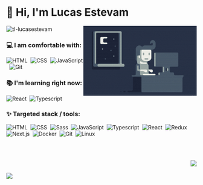 <h1 align="left">👋 Hi, I'm Lucas Estevam</h1>

<img alt="Night Coding" src="https://raw.githubusercontent.com/tl-lucasestevam/tl-lucasestevam/master/Night-Coding.gif" align="right"/>

<p align="left"> 
  <img src="https://komarev.com/ghpvc/?username=tl-lucasestevam&label=Profile%20views&color=0e75b6&style=flat" alt="tl-lucasestevam" /> 
</p>

### 💻 I am comfortable with:
![HTML](https://img.shields.io/badge/-HTML-05122A?style=flat&logo=HTML5)&nbsp;
![CSS](https://img.shields.io/badge/-CSS-05122A?style=flat&logo=CSS3&logoColor=1572B6)&nbsp;
![JavaScript](https://img.shields.io/badge/-JavaScript-05122A?style=flat&logo=javascript)&nbsp;
![Git](https://img.shields.io/badge/-Git-05122A?style=flat&logo=git)&nbsp;

### 📚 I'm learning right now:
![React](https://img.shields.io/badge/-React-05122A?style=flat&logo=react)&nbsp;
![Typescript](https://img.shields.io/badge/-typescript-05122A?style=flat&logo=typescript)&nbsp;

### ✨ Targeted stack / tools:
![HTML](https://img.shields.io/badge/-HTML-05122A?style=flat&logo=HTML5)&nbsp;
![CSS](https://img.shields.io/badge/-CSS-05122A?style=flat&logo=CSS3&logoColor=1572B6)&nbsp;
![Sass](https://img.shields.io/badge/-sass-05122A?style=flat&logo=sass)&nbsp;
![JavaScript](https://img.shields.io/badge/-JavaScript-05122A?style=flat&logo=javascript)&nbsp;
![Typescript](https://img.shields.io/badge/-typescript-05122A?style=flat&logo=typescript)&nbsp;
![React](https://img.shields.io/badge/-React-05122A?style=flat&logo=react)&nbsp;
![Redux](https://img.shields.io/badge/-redux-05122A?style=flat&logo=redux)&nbsp;
![Next.js](https://img.shields.io/badge/-next.js-05122A?style=flat&logo=next.js)&nbsp;
![Docker](https://img.shields.io/badge/-docker-05122A?style=flat&logo=docker)&nbsp;
![Git](https://img.shields.io/badge/-Git-05122A?style=flat&logo=git)&nbsp;
![Linux](https://img.shields.io/badge/-linux-05122A?style=flat&logo=linux)&nbsp;

<br></br>

<p align="right">
  <a href="https://github.com/tl-lucasestevam">
    <img src="https://github-readme-stats-eight-theta.vercel.app/api?username=tl-lucasestevam&show_icons=true&theme=dark&include_all_commits=true&count_private=true"/>
  </a>
</p>

<!--
<p class="left">
  <a href="https://github.com/tl-lucasestevam">
    <img src="https://github-readme-streak-stats.herokuapp.com?user=tl-lucasestevam&theme=dark&border=FFFFFF&fire=78FE96&background=151515&currStreakLabel=FFFFFF&ring=78FE96" alt="tl-lucasestevam" />
  </a>
</p>
-->

<p align="left">
  <a href="https://github.com/tl-lucasestevam">
    <img src="https://github-readme-stats.vercel.app/api/top-langs?username=tl-lucasestevam&show_icons=true&locale=en&layout=compact&theme=dark"/>
  </a>
</p>
